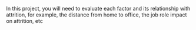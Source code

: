 In this project, you will need to evaluate each factor
and its relationship with attrition, for
example, the distance from home to
office, the job role impact on attrition, etc
